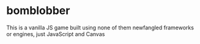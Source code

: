 # bomblobber

This is a vanilla JS game built using none of them newfangled frameworks or engines, just JavaScript and Canvas
